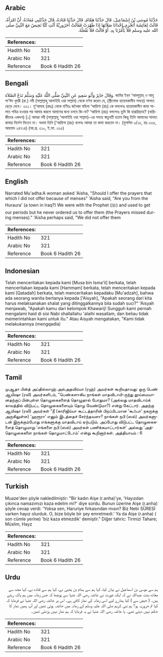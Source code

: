 ## Arabic


<div dir="rtl" lang="ar" style={{fontSize:'larger',backgroundColor:'#f8f9fa',padding:20}}>
حَدَّثَنَا مُوسَى بْنُ إِسْمَاعِيلَ، قَالَ حَدَّثَنَا هَمَّامٌ، قَالَ حَدَّثَنَا قَتَادَةُ، قَالَ حَدَّثَتْنِي مُعَاذَةُ، أَنَّ امْرَأَةً، قَالَتْ لِعَائِشَةَ أَتَجْزِي إِحْدَانَا صَلاَتَهَا إِذَا طَهُرَتْ فَقَالَتْ أَحَرُورِيَّةٌ أَنْتِ كُنَّا نَحِيضُ مَعَ النَّبِيِّ صلى الله عليه وسلم فَلاَ يَأْمُرُنَا بِهِ‏.‏ أَوْ قَالَتْ فَلاَ نَفْعَلُهُ‏.‏
</div>
<div style={{backgroundColor:'#f8f9fa',padding:20, marginBottom: 10}}><table> <thead> <tr> <th>References:</th> <th></th> </tr> </thead> <tbody><tr><td>Hadith No</td><td>321</td></tr><tr><td>Arabic No</td><td>321</td></tr><tr><td>Reference</td><td>Book 6 Hadith 26</td></tr></tbody></table></div>

## Bengali


<div dir="ltr" lang="bn" style={{fontSize:'larger',backgroundColor:'#f8f9fa',padding:20}}>
وَقَالَ جَابِرٌ وَأَبُو سَعِيدٍ عَنِ النَّبِيِّ صَلَّى اللَّهُ عَلَيْهِ وَسَلَّمَ تَدَعُ الصَّلاَةَ. জাবির ইব্‌ন ‘আবদুল্লাহ্‌ ও আবূ সা’ঈদ খুদরী (রা.) নবী (সাল্লাল্লাহু আলাইহি ওয়া সাল্লাম) থেকে বর্ণনা করেন যে, (স্ত্রীলোক হায়েযকালীন সময়ে) সালাত ছেড়ে দেবে। ৩২১। মু’আযাহ (রহঃ) থেকে বর্ণিতঃ জনৈকা মহিলা ‘আয়িশা (রাঃ) কে বললেনঃ হায়েযকালীন কাযা সালাত পবিত্র হওয়ার পর আদায় করলে আমাদের জন্য চলবে কি-না? ‘আয়িশা (রাঃ) বললেনঃ তুমি কি হারূরিয়্যাহ? (খারিজীদের একদল) [১] আমরা নবী (সাল্লাল্লাহু ‘আলাইহি ওয়া সাল্লাম)-এর সময়ে ঋতুবতী হতাম কিন্তু তিনি আমাদের সালাত কাযার নির্দেশ দিতেন না। অথবা তিনি [‘আয়িশা (রাঃ) বলেনঃ আমরা তা কাযা করতাম না। (মুসলিম ৩/১৫, হাঃ ৩৩৫, আহমাদ ২৪৭১৪) (আ.প্র. ৩১০, ই.ফা. ৩১৫)
</div>
<div style={{backgroundColor:'#f8f9fa',padding:20, marginBottom: 10}}><table> <thead> <tr> <th>References:</th> <th></th> </tr> </thead> <tbody><tr><td>Hadith No</td><td>321</td></tr><tr><td>Arabic No</td><td>321</td></tr><tr><td>Reference</td><td>Book 6 Hadith 26</td></tr></tbody></table></div>

## English


<div dir="ltr" lang="en" style={{fontSize:'larger',backgroundColor:'#f8f9fa',padding:20}}>
Narrated Mu'adha:A woman asked 'Aisha, "Should I offer the prayers that which I did not offer because of menses" 'Aisha said, "Are you from the Huraura' (a town in Iraq?) We were with the Prophet (ﷺ) and used to get our periods but he never ordered us to offer them (the Prayers missed during menses)." 'Aisha perhaps said, "We did not offer them
</div>
<div style={{backgroundColor:'#f8f9fa',padding:20, marginBottom: 10}}><table> <thead> <tr> <th>References:</th> <th></th> </tr> </thead> <tbody><tr><td>Hadith No</td><td>321</td></tr><tr><td>Arabic No</td><td>321</td></tr><tr><td>Reference</td><td>Book 6 Hadith 26</td></tr></tbody></table></div>

## Indonesian


<div dir="ltr" lang="id" style={{fontSize:'larger',backgroundColor:'#f8f9fa',padding:20}}>
Telah menceritakan kepada kami [Musa bin Isma'il] berkata, telah menceritakan kepada kami [Hammam] berkata, telah menceritakan kepada kami [Qatadah] berkata, telah menceritakan kepadaku [Mu'adzah], bahwa ada seorang wanita bertanya kepada ['Aisyah], "Apakah seorang dari kita harus melaksanakan shalat yang ditinggalkannya bila sudah suci?" 'Aisyah menjawab, "Apakah kamu dari kelompok Khawarij! Sungguh kami pernah mengalami haid di sisi Nabi shallallahu 'alaihi wasallam, dan beliau tidak memerintahkan kami untuk itu." Atau Aisyah mengatakan, "Kami tidak melakukannya (mengqadla)
</div>
<div style={{backgroundColor:'#f8f9fa',padding:20, marginBottom: 10}}><table> <thead> <tr> <th>References:</th> <th></th> </tr> </thead> <tbody><tr><td>Hadith No</td><td>321</td></tr><tr><td>Arabic No</td><td>321</td></tr><tr><td>Reference</td><td>Book 6 Hadith 26</td></tr></tbody></table></div>

## Tamil


<div dir="ltr" lang="ta" style={{fontSize:'larger',backgroundColor:'#f8f9fa',padding:20}}>
முஆதா பின்த் அப்தில்லாஹ் அல்அதவிய்யா (ரஹ்) அவர்கள் கூறியதாவது: ஒரு பெண் ஆயிஷா (ரலி) அவர்களிடம், “பெண்களாகிய நாங்கள் மாதவிடாயி-ருந்து தூய்மையானதற்குப் பின்புள்ள தொழுகைகளைத் தொழுதால் போதுமா? (அல்லது மாதவிடாய்க் காலத்தில் விடுபட்ட தொழுகைகளையும் தொழ வேண்டுமா?) என்று கேட்டார். அதற்கு ஆயிஷா (ரலி) அவர்கள் “நீ (காரிஜிய்யா கூட்டத்தாரின் பிறப்பிடமான ‘கூஃபா’ நகருக்கு அருகிலுள்ள) ‘ஹரூரா’ எனும் இடத்தைச் சேர்ந்தவளா? நாங்கள் நபி (ஸல்) அவர்களுடன் இருக்கும்போது எங்களுக்கு மாதவிடாய் ஏற்படும். அப்போது விடுபட்ட தொழுகைகளைத் தொழுமாறு ‘எங்களை நபி (ஸல்) அவர்கள் பணிக்கமாட்டார்கள்’ அல்லது ‘அத்தொழுகைகளை நாங்கள் தொழமாட்டோம்’ என்று கூறினார்கள். அத்தியாயம் : 6
</div>
<div style={{backgroundColor:'#f8f9fa',padding:20, marginBottom: 10}}><table> <thead> <tr> <th>References:</th> <th></th> </tr> </thead> <tbody><tr><td>Hadith No</td><td>321</td></tr><tr><td>Arabic No</td><td>321</td></tr><tr><td>Reference</td><td>Book 6 Hadith 26</td></tr></tbody></table></div>

## Turkish


<div dir="ltr" lang="tr" style={{fontSize:'larger',backgroundColor:'#f8f9fa',padding:20}}>
Muaze'den şöyle nakledilmiştir: "Bir kadın Aişe (r.anha)'ye, 'Hayızdan çıkınca namazımızı kaza edelim mi?' diye sordu. Bunun üzerine Aişe (r.anha) şöyle cevap verdi: 'Yoksa sen, Haruriye fırkasından mısın? Biz Nebi SÜRESİ varken hayız olurduk. O, bize böyle bir şey emretmedi.' Ya da Aişe (r.anha) ( son cümle yerine) 'biz kaza etmezdik' demiştir." Diğer tahric: Tirmizi Tahare; Müslim, Hayz
</div>
<div style={{backgroundColor:'#f8f9fa',padding:20, marginBottom: 10}}><table> <thead> <tr> <th>References:</th> <th></th> </tr> </thead> <tbody><tr><td>Hadith No</td><td>321</td></tr><tr><td>Arabic No</td><td>321</td></tr><tr><td>Reference</td><td>Book 6 Hadith 26</td></tr></tbody></table></div>

## Urdu


<div dir="rtl" lang="ur" style={{fontSize:'larger',backgroundColor:'#f8f9fa',padding:20}}>
ہم سے موسیٰ بن اسماعیل نے بیان کیا، کہا ہم سے ہمام بن یحییٰ نے، کہا ہم سے قتادہ نے، کہا مجھ سے معاذہ بنت عبداللہ نے کہ ایک عورت نے عائشہ رضی اللہ عنہا سے پوچھا کہ جس زمانہ میں ہم پاک رہتے ہیں۔ ( حیض سے ) کیا ہمارے لیے اسی زمانہ کی نماز کافی ہے۔ اس پر عائشہ رضی اللہ عنہا نے فرمایا کہ کیا تم حروریہ ہو؟ ہم نبی کریم صلی اللہ علیہ وسلم کے زمانہ میں حائضہ ہوتی تھیں اور آپ ہمیں نماز کا حکم نہیں دیتے تھے۔ یا عائشہ رضی اللہ عنہا نے یہ فرمایا کہ ہم نماز نہیں پڑھتی تھیں۔
</div>
<div style={{backgroundColor:'#f8f9fa',padding:20, marginBottom: 10}}><table> <thead> <tr> <th>References:</th> <th></th> </tr> </thead> <tbody><tr><td>Hadith No</td><td>321</td></tr><tr><td>Arabic No</td><td>321</td></tr><tr><td>Reference</td><td>Book 6 Hadith 26</td></tr></tbody></table></div>